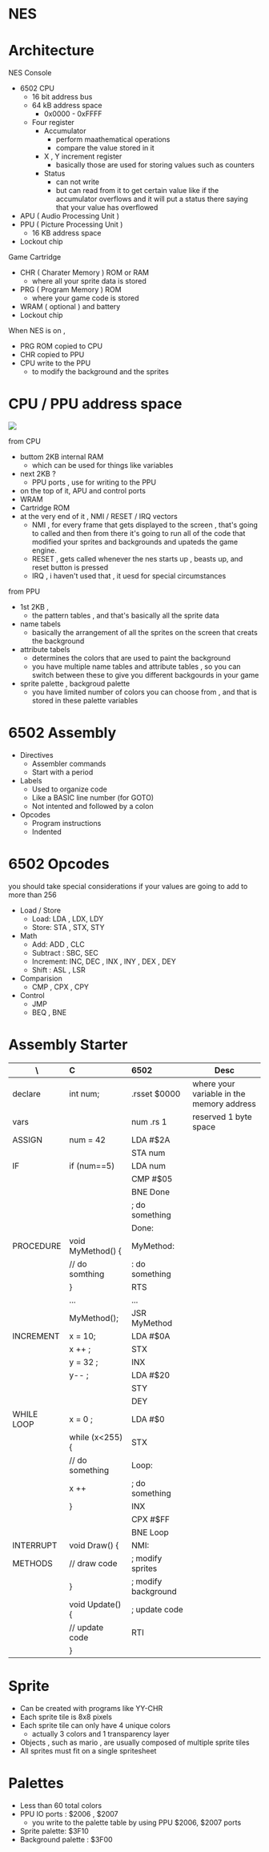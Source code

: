 


# NES

# Architecture

NES Console

 - 6502 CPU 
 	- 16 bit address bus
 	- 64 kB address space
 		- 0x0000 - 0xFFFF
 	- Four register
 		- Accumulator
 			- perform maathematical operations 
 			- compare the value stored in it
 		- X , Y increment register
 			- basically those are used for storing values such as counters 
 		- Status
 			- can not write
 			- but can read from it to get certain value like if the accumulator overflows and it will put a status there saying that your value has overflowed
 - APU ( Audio Processing Unit )
 - PPU ( Picture Processing Unit  )
 	- 16 KB address space
 - Lockout chip


Game Cartridge

 - CHR ( Charater Memory ) ROM or RAM
 	- where all your sprite data is stored 
 - PRG ( Program Memory ) ROM
 	- where your game code is stored
 - WRAM ( optional ) and battery
 - Lockout chip

When NES is on ,

 - PRG ROM copied to CPU
 - CHR copied to PPU
 - CPU write to the PPU 
 	- to modify the background and the sprites



# CPU / PPU address space

![](https://raw.githubusercontent.com/mebusy/notes/master/imgs/6502_CPU_PPU_address_space.png)

from CPU

 - buttom 2KB internal RAM 
 	- which can be used for things like variables 
 - next 2KB ?
 	- PPU ports , use for writing to the PPU
 - on the top of it,    APU  and control ports
 - WRAM
 - Cartridge ROM 
 - at the very end of it  , NMI / RESET / IRQ vectors
 	- NMI , for every frame that gets displayed to the screen , that's going to called and then from there it's going to run all of the code that modified your sprites and backgrounds and upateds the game engine.
 	- RESET , gets called whenever the nes starts up , beasts up, and reset button is pressed 
 	- IRQ , i haven't used that , it uesd for special circumstances


from PPU 

 - 1st 2KB , 
 	- the pattern tables , and that's basically all the sprite data
 - name tabels 
 	- basically the arrangement of all the sprites on the screen that creats the background
 - attribute tabels
 	- determines the colors that are used to paint the background 
 	- you have multiple name tables and attribute tables  , so you can switch between these to give you different backgourds in your game 
 - sprite palette , backgroud palette
 	- you have limited number of colors you can choose from , and that is stored in these palette variables


# 6502 Assembly

 - Directives 
 	- Assembler commands
 	- Start with a period
 - Labels
 	- Used to organize code
 	- Like a BASIC line number (for GOTO)
 	- Not intented and followed by a colon
 - Opcodes
   	- Program instructions
   	- Indented 


# 6502 Opcodes

you should take special considerations if your values are going to add to more than 256

 - Load / Store
 	- Load: LDA , LDX, LDY
 	- Store:  STA , STX, STY
 - Math
 	- Add: ADD , CLC
 	- Subtract : SBC, SEC
 	- Increment:  INC, DEC , INX , INY , DEX , DEY 
 	- Shift :  ASL  , LSR 
 - Comparision
 	- CMP , CPX , CPY
 - Control
 	- JMP
 	- BEQ , BNE 


# Assembly Starter

 \ | C   |  6502  | Desc
 --- |:--- |:---  | --- 
declare  |  int num;   |   .rsset  $0000  |  where your variable in the memory address
vars     |			   |   num .rs 1	  |  reserved 1 byte space 
ASSIGN	 |  num = 42   |   LDA #$2A
		 |			   |   STA num
IF       |  if (num==5) |  LDA num 
		 | | 				CMP #$05
		 | |				BNE Done
		 | | 				; do something
		 | | 			    Done: 
PROCEDURE |  void MyMethod() {  | MyMethod:
		 |	 // do somthing  	|   : do something
		 |	}					|  RTS
		 |	...					| ...
		 |  MyMethod();			| JSR MyMethod
INCREMENT | x = 10; 		| LDA #$0A
		  | x ++ ;			| STX
		  | y = 32 ;		| INX 
		  | y-- ;			| LDA #$20
		  |					| STY
		  |					| DEY
WHILE LOOP  | x = 0 ;			| LDA #$0
			| while (x<255) {	| STX
			|	// do something | Loop:
			|	x ++ 			|	; do something
			|	} 				| INX 
			|					| CPX #$FF
			|					| BNE Loop
INTERRUPT 	|	void Draw() {		| NMI:
METHODS		|		// draw code 	| ; modify sprites
			|	} 					| ; modify background
			|	void Update() { 	| ; update code
			|		// update code  | RTI
			|   } 					| 


# Sprite

 - Can be created with programs like YY-CHR
 - Each sprite tile is 8x8 pixels
 - Each sprite tile can only have 4 unique colors
 	- actually 3  colors and 1 transparency layer
 - Objects , such as mario , are usually composed of multiple sprite tiles
 - All sprites must fit on a single spritesheet


# Palettes

 - Less than 60 total colors
 - PPU IO ports : $2006 , $2007
 	- you write to the palette table by using PPU $2006, $2007 ports
 - Sprite palette: $3F10
 - Background palette :  $3F00





















